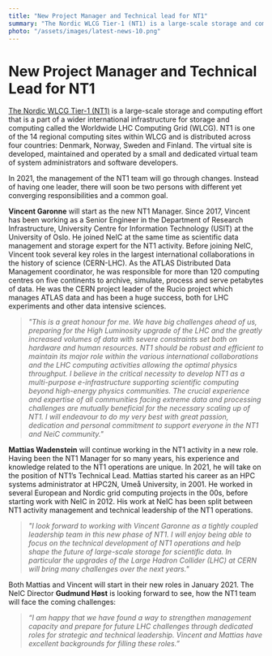 ```yaml
---
title: "New Project Manager and Technical lead for NT1"
summary: "The Nordic WLCG Tier-1 (NT1) is a large-scale storage and computing effort that is a part of a wider international infrastructure for storage and computing called the Worldwide LHC Computing Grid. In 2021, the management of the NT1 team will go through changes. Instead of having one leader, there will soon be two persons with different yet converging responsibilities and a common goal. "
photo: "/assets/images/latest-news-10.png"
---
```


New Project Manager and Technical Lead for NT1
===========================

[The Nordic WLCG Tier-1 (NT1)](https://neic.no/nt1/) is a large-scale storage and computing effort that is a part of a wider international infrastructure for storage and computing called the Worldwide LHC Computing Grid (WLCG). NT1 is one of the 14 regional computing sites within WLCG and is distributed across four countries: Denmark, Norway, Sweden and Finland. The virtual site is developed, maintained and operated by a small and dedicated virtual team of system administrators and software developers. 

In 2021, the management of the NT1 team will go through changes. Instead of having one leader, there will soon be two persons with different yet converging responsibilities and a common goal.
 
**Vincent Garonne** will start as the new NT1 Manager. Since 2017, Vincent has been working as a Senior Engineer in the Department of Research Infrastructure, University Centre for Information Technology (USIT) at the University of Oslo. He joined NeIC at the same time as scientific data management and storage expert for the NT1 activity. Before joining NeIC, Vincent took several key roles in the largest international collaborations in the history of science (CERN-LHC). As the ATLAS Distributed Data Management coordinator, he was responsible for more than 120 computing centres on five continents to archive, simulate, process and serve petabytes of data. He was the CERN project leader of the Rucio project which manages ATLAS data and has been a huge success, both for LHC experiments and other data intensive sciences.
>*"This is a great honour for me. We have big challenges ahead of us, preparing for the High Luminosity upgrade of the LHC and the greatly increased volumes of data with severe constraints set both on hardware and human resources. NT1 should be robust and efficient to maintain its major role within the various international collaborations and the LHC computing activities allowing the optimal physics throughput. I believe in the critical necessity to develop NT1 as a multi-purpose e-infrastructure supporting scientific computing beyond high-energy physics communities. The crucial experience and expertise of all communities facing extreme data and processing challenges are mutually beneficial for the necessary scaling up of NT1. I will endeavour to do my very best with great passion, dedication and personal commitment to support everyone in the NT1 and NeiC community."*

**Mattias Wadenstein** will continue working in the NT1 activity in a new role. Having been the NT1 Manager for so many years, his experience and knowledge related to the NT1 operations are unique. In 2021, he will take on the position of NT1’s Technical Lead. Mattias started his career as an HPC systems administrator at HPC2N, Umeå University, in 2001. He worked in several European and Nordic grid computing projects in the 00s, before starting work with NeIC in 2012. His work at NeIC has been split between NT1 activity management and technical leadership of the NT1 operations.
>*"I look forward to working with Vincent Garonne as a tightly coupled leadership team in this new phase of NT1. I will enjoy being able to focus on the technical development of NT1 operations and help shape the future of large-scale storage for scientific data. In particular the upgrades of the Large Hadron Collider (LHC) at CERN will bring many challenges over the next years."*

Both Mattias and Vincent will start in their new roles in January 2021. The NeIC Director **Gudmund Høst** is looking forward to see, how the NT1 team will face the coming challenges:
>*“I am happy that we have found a way to strengthen management capacity and prepare for future LHC challenges through dedicated roles for strategic and technical leadership. Vincent and Mattias have excellent backgrounds for filling these roles.”*
